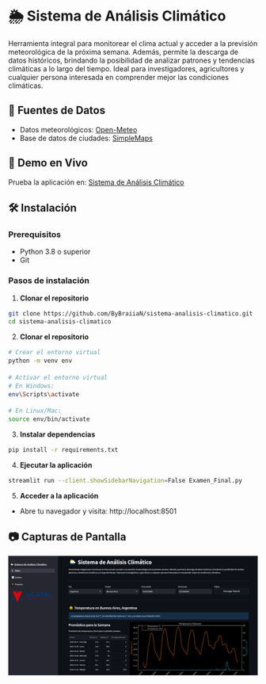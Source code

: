 # 🌦 Sistema de Análisis Climático

Herramienta integral para monitorear el clima actual y acceder a la previsión meteorológica de la próxima semana. 
Además, permite la descarga de datos históricos, brindando la posibilidad de analizar patrones y tendencias climáticas 
a lo largo del tiempo. Ideal para investigadores, agricultores y cualquier persona interesada en comprender mejor las 
condiciones climáticas.

## 🔗 Fuentes de Datos
- Datos meteorológicos: [Open-Meteo](http://open-meteo.com)
- Base de datos de ciudades: [SimpleMaps](https://simplemaps.com/data/world-cities)

## 🚀 Demo en Vivo
Prueba la aplicación en: [Sistema de Análisis Climático](https://streamlit.app/)

## 🛠️ Instalación

### Prerequisitos
- Python 3.8 o superior
- Git

### Pasos de instalación

1. **Clonar el repositorio**
```bash
git clone https://github.com/ByBraiiaN/sistema-analisis-climatico.git
cd sistema-analisis-climatico
```

2. **Clonar el repositorio**
```bash
# Crear el entorno virtual
python -m venv env

# Activar el entorno virtual
# En Windows:
env\Scripts\activate

# En Linux/Mac:
source env/bin/activate
```

3. **Instalar dependencias**
```bash
pip install -r requirements.txt
```

4. **Ejecutar la aplicación**
```bash
streamlit run --client.showSidebarNavigation=False Examen_Final.py
```

5. **Acceder a la aplicación**
- Abre tu navegador y visita: http://localhost:8501

## 📷 Capturas de Pantalla
![Screenshot de la Aplicación](img/screenshot.png)
